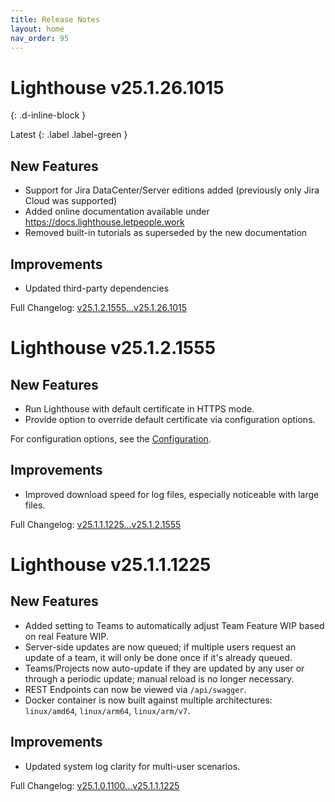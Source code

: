 ```yaml
---
title: Release Notes
layout: home
nav_order: 95
---
```


# Lighthouse v25.1.26.1015
{: .d-inline-block }

Latest
{: .label .label-green }

## New Features
- Support for Jira DataCenter/Server editions added (previously only Jira Cloud was supported)
- Added online documentation available under https://docs.lighthouse.letpeople.work
- Removed built-in tutorials as superseded by the new documentation

## Improvements
- Updated third-party dependencies

Full Changelog: [v25.1.2.1555...v25.1.26.1015](https://github.com/LetPeopleWork/Lighthouse/compare/v25.1.2.1555...v25.1.26.1015)

# Lighthouse v25.1.2.1555

## New Features
- Run Lighthouse with default certificate in HTTPS mode.
- Provide option to override default certificate via configuration options.

For configuration options, see the [Configuration](../installation/configuration.html#certificate).

## Improvements
- Improved download speed for log files, especially noticeable with large files.

Full Changelog: [v25.1.1.1225...v25.1.2.1555](https://github.com/LetPeopleWork/Lighthouse/compare/v25.1.1.1225...v25.1.2.1555)

# Lighthouse v25.1.1.1225

## New Features
- Added setting to Teams to automatically adjust Team Feature WIP based on real Feature WIP.
- Server-side updates are now queued; if multiple users request an update of a team, it will only be done once if it's already queued.
- Teams/Projects now auto-update if they are updated by any user or through a periodic update; manual reload is no longer necessary.
- REST Endpoints can now be viewed via `/api/swagger`.
- Docker container is now built against multiple architectures: `linux/amd64`, `linux/arm64`, `linux/arm/v7`.

## Improvements
- Updated system log clarity for multi-user scenarios.

Full Changelog: [v25.1.0.1100...v25.1.1.1225](https://github.com/LetPeopleWork/Lighthouse/compare/v25.1.0.1100...v25.1.1.1225)